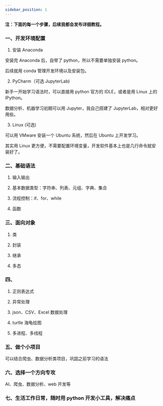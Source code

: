 ```yaml
---
sidebar_position: 1
---
```


**注：下面的每一个步骤，后续我都会发布详细教程。**

### 一、开发环境配置

1. 安装 Anaconda  
  
安装完 Anaconda 后，自带了 python，所以不需要单独安装 python。
  
后续就用 conda 管理开发环境以及安装包。
  
2. PyCharm（可选 JupyterLab)

新手一开始学习语法时，可以直接用 python 官方的 IDLE，或者是用 Linux 上的 IPython。

数据分析、机器学习初期可以用 Jupyter，我自己搭建了 JupyterLab，相对更好用些。

3. Linux (可选)

可以用 VMware 安装一个 Ubuntu 系统，然后在 Ubuntu 上开发学习。

其实用 Linux 更方便，不需要配置环境变量，开发软件基本上也是几行命令就安装好了。


### 二、基础语法

1. 输入输出

2. 基本数据类型：字符串、列表、元组、字典、集合

3. 流程控制：if、for、while

4. 函数


### 三、面向对象

1. 类

2. 封装

3. 继承

4. 多态
   

### 四、

1. 正则表达式

2. 异常处理

3. json、CSV、Excel 数据处理

4. turtle 海龟绘图
   
5. 多进程、多线程


### 五、做个小项目

可以结合爬虫、数据分析类项目，巩固之前学习的语法

### 六、选择一个方向专攻

AI、爬虫、数据分析、web 开发等

### 七、生活工作日常，随时用 python 开发小工具，解决痛点

